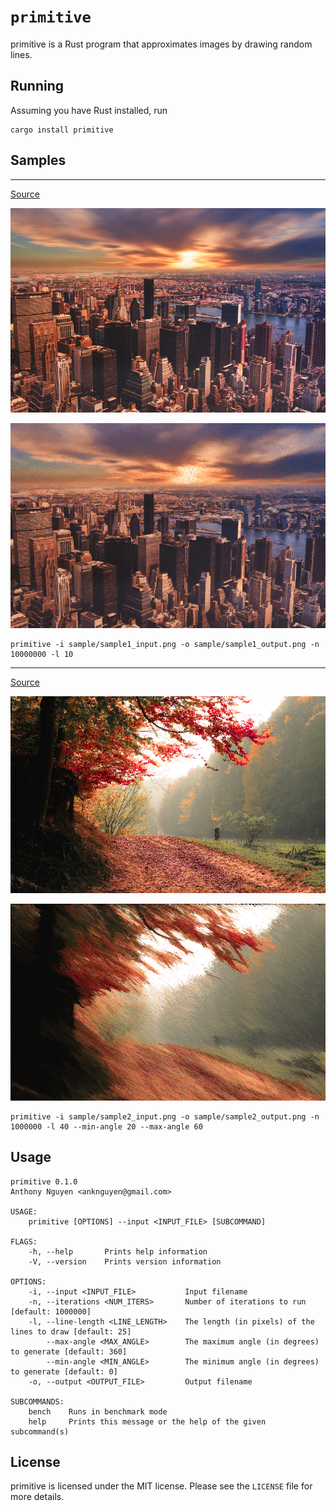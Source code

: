 # `primitive`

primitive is a Rust program that approximates images by drawing random lines.

## Running

Assuming you have Rust installed, run

```
cargo install primitive
```

## Samples

**********

[Source](https://www.pexels.com/photo/high-angle-view-of-cityscape-against-cloudy-sky-313782/)

![sample 1 input](sample/sample1_input.png)

![sample 1 output](sample/sample1_output.png)

```
primitive -i sample/sample1_input.png -o sample/sample1_output.png -n 10000000 -l 10
```

**********

[Source](https://www.pexels.com/photo/autumn-daylight-fall-fog-589841/)

![sample 2 input](sample/sample2_input.png)

![sample 2 output](sample/sample2_output.png)

```
primitive -i sample/sample2_input.png -o sample/sample2_output.png -n 1000000 -l 40 --min-angle 20 --max-angle 60
```

## Usage

```
primitive 0.1.0
Anthony Nguyen <anknguyen@gmail.com>

USAGE:
    primitive [OPTIONS] --input <INPUT_FILE> [SUBCOMMAND]

FLAGS:
    -h, --help       Prints help information
    -V, --version    Prints version information

OPTIONS:
    -i, --input <INPUT_FILE>           Input filename
    -n, --iterations <NUM_ITERS>       Number of iterations to run [default: 1000000]
    -l, --line-length <LINE_LENGTH>    The length (in pixels) of the lines to draw [default: 25]
        --max-angle <MAX_ANGLE>        The maximum angle (in degrees) to generate [default: 360]
        --min-angle <MIN_ANGLE>        The minimum angle (in degrees) to generate [default: 0]
    -o, --output <OUTPUT_FILE>         Output filename

SUBCOMMANDS:
    bench    Runs in benchmark mode
    help     Prints this message or the help of the given subcommand(s)
```

## License

primitive is licensed under the MIT license. Please see the `LICENSE` file for
more details.
